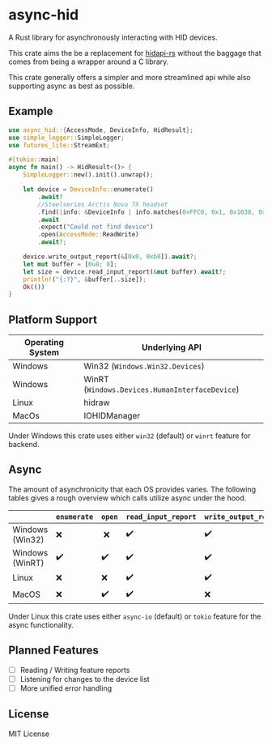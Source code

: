 # async-hid
A Rust library for asynchronously interacting with HID devices. 

This crate aims the be a replacement for [hidapi-rs](https://github.com/ruabmbua/hidapi-rs) without the baggage that comes from being a wrapper around a C library.

This crate generally offers a simpler and more streamlined api while also supporting async as best as possible. 

## Example

```rust
use async_hid::{AccessMode, DeviceInfo, HidResult};
use simple_logger::SimpleLogger;
use futures_lite::StreamExt;

#[tokio::main]
async fn main() -> HidResult<()> {
    SimpleLogger::new().init().unwrap();

    let device = DeviceInfo::enumerate()
        .await?
        //Steelseries Arctis Nova 7X headset
        .find(|info: &DeviceInfo | info.matches(0xFFC0, 0x1, 0x1038, 0x2206))
        .await
        .expect("Could not find device")
        .open(AccessMode::ReadWrite)
        .await?;

    device.write_output_report(&[0x0, 0xb0]).await?;
    let mut buffer = [0u8; 8];
    let size = device.read_input_report(&mut buffer).await?;
    println!("{:?}", &buffer[..size]);
    Ok(())
}
```


## Platform Support

| Operating System | Underlying API                                 |
|------------------|------------------------------------------------|
| Windows          | Win32 (`Windows.Win32.Devices`)                |
| Windows          | WinRT (`Windows.Devices.HumanInterfaceDevice`) |
| Linux            | hidraw                                         |
| MacOs            | IOHIDManager                                   |

Under Windows this crate uses either `win32` (default) or `winrt` feature for backend.


## Async
The amount of asynchronicity that each OS provides varies. The following tables gives a rough overview which calls utilize async under the hood.

|                 | `enumerate`  | `open` | `read_input_report` | `write_output_report` |
|-----------------|--------------|--------|---------------------|-----------------------|
| Windows (Win32) | ❌️           | ️️ ❌️    | ✔️                  | ✔️                    |
| Windows (WinRT) | ✔️           | ✔️     | ✔️                  | ✔️                    |
| Linux           | ❌            | ❌      | ✔️                  | ✔️                    |
| MacOS           | ❌            | ✔️     | ✔️                  | ❌                     |

Under Linux this crate uses either `async-io` (default) or `tokio` feature for the async functionality.

## Planned Features
- [ ] Reading / Writing feature reports
- [ ] Listening for changes to the device list
- [ ] More unified error handling

## License
MIT License
